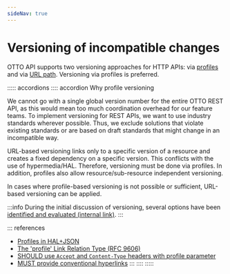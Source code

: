 ```yaml
---
sideNav: true
---
```


# Versioning of incompatible changes

OTTO API supports two versioning approaches for HTTP APIs: via [profiles](@guidelines/R000065) and via [URL path](@guidelines/R000031). Versioning via profiles is preferred.

::::: accordions
:::: accordion Why profile versioning

We cannot go with a single global version number for the entire OTTO REST API, as this would mean too much coordination overhead for our feature teams.
To implement versioning for REST APIs, we want to use industry standards wherever possible. Thus, we exclude solutions that violate existing standards or are based on draft standards that might change in an incompatible way.

URL-based versioning links only to a specific version of a resource and creates a fixed dependency on a specific version. This conflicts with the use of hypermedia/HAL. Therefore, versioning must be done via profiles.
In addition, profiles also allow resource/sub-resource independent versioning.

In cases where profile-based versioning is not possible or sufficient, URL-based versioning can be applied.

:::info
During the initial discussion of versioning, several options have been [identified and evaluated (internal link)](https://github.com/otto-ec/ottoapi_guidelines/blob/main/content/references/REST/versioning.md).
:::

::: references

- [Profiles in HAL+JSON](https://datatracker.ietf.org/doc/html/draft-kelly-json-hal-08#page-8)
- [The 'profile' Link Relation Type (RFC 9606)](https://tools.ietf.org/html/rfc6906)
- [SHOULD use `Accept` and `Content-Type` headers with profile parameter](@guidelines/R000030)
- [MUST provide conventional hyperlinks](@guidelines/R100033)
  :::
  ::::
  :::::
